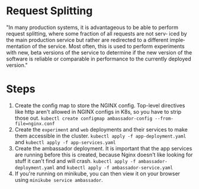 # Request Splitting

"In many production systems, it is advantageous to be able to perform request splitting, where some fraction of all requests are not serv‐ iced by the main production service but rather are redirected to a different imple‐ mentation of the service. Most often, this is used to perform experiments with new, beta versions of the service to determine if the new version of the software is reliable or comparable in performance to the currently deployed version."

# Steps
1. Create the config map to store the NGINX config. Top-level directives like http aren't allowed in NGINX configs in K8s, so you have to strip those out.
`kubectl create configmap ambassador-config --from-file=nginx.conf`
2. Create the `experiment` and `web` deployments and their services to make them accessible in the cluster.
`kubectl apply -f app-deployment.yaml` and `kubectl apply -f app-services.yaml`
3. Create the ambassador deployment. It is important that the app services are running before this is created, because Nginx doesn't like looking for stuff it can't find and will crash.
`kubectl apply -f ambassador-deployment.yaml` and `kubectl apply -f ambassador-service.yaml`
4. If you're running on minikube, you can then view it on your browser using `minikube service ambassador`.  